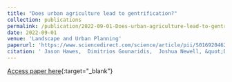 ```yaml
---
title: "Does urban agriculture lead to gentrification?"
collection: publications
permalink: /publication/2022-09-01-Does-urban-agriculture-lead-to-gentrification
date: 2022-09-01
venue: 'Landscape and Urban Planning'
paperurl: 'https://www.sciencedirect.com/science/article/pii/S0169204622000962'
citation: ' Jason Hawes,  Dimitrios Gounaridis,  Joshua Newell, &quot;Does urban agriculture lead to gentrification?.&quot; Landscape and Urban Planning, 2022.'
---
```

[Access paper here](https://www.sciencedirect.com/science/article/pii/S0169204622000962){:target="_blank"}
